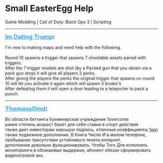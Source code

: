 # Small EasterEgg Help
Game Modding | Call of Duty: Black Ops 3 | Scripting

---
<strong style="font-size: 1.4em;"><span style="text-decoration: underline;text-decoration-color: #34a7f9;"><span style="color:#34a7f9;">Im Dating Trump</span></span>:</strong>

<p>I&#39;m new to making maps and need help with the following.<br /><br />Round 10 spawns a trigger that spawns 7 shootable assets paired with triggers.<br />After the 7 trigger models are shot (by a Packed gun that you obtain via a pack gun drop) it will give all players 2 perks.<br />After giving the players the perks the original trigger that spawns on round 10 will let you activate it again which will spawn 3 brutes&#39;s<br />After defeating them it will open a door leading to a teleporter to pack a punch.</p>

---
<strong style="font-size: 1.4em;"><span style="text-decoration: underline;text-decoration-color: #34a7f9;"><span style="color:#34a7f9;">ThomassOind</span></span>:</strong>

<p>Во области беттинга букмекерская учреждение 1overcome <br />ранее степень возраст берет для себя ставки в спорт действия <br />также дает инвесторам хорошую подпись, отличные коэффициенты <a href="https://freecomrussia.ru">1win </a> <br />также подвижное дополнение. В Книга Числе И в малом телефоне, <br />пребывание присутствии устойчивого тенета интернет, <br />дополнение довольно функционировать. Чтобы Того Для исполнять <br />мониторинги в обожаемые выдержки, абонент обязан сформировать <br />видеоигровой акк.</p>
